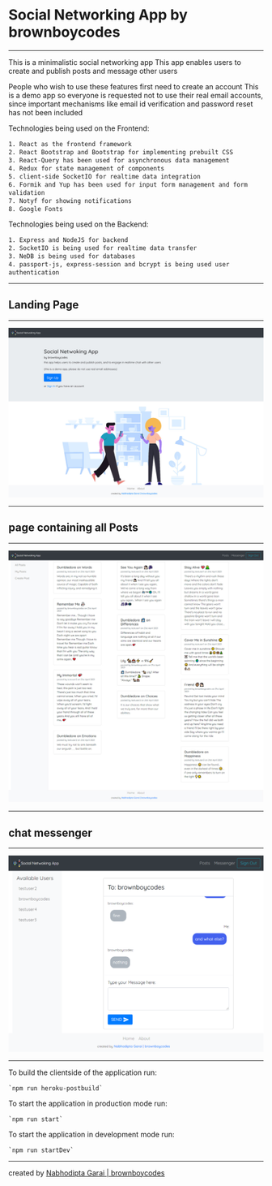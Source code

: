 # **Social Networking App by brownboycodes**

---

This is a minimalistic social networking app
This app enables users to create and publish posts and message other users

People who wish to use these features first need to create an account
This is a demo app so everyone is requested not to use their real email accounts, since important mechanisms like email id verification and password reset has not been included

Technologies being used on the Frontend:

    1. React as the frontend framework
    2. React Bootstrap and Bootstrap for implementing prebuilt CSS
    3. React-Query has been used for asynchronous data management
    4. Redux for state management of components
    5. client-side SocketIO for realtime data integration
    6. Formik and Yup has been used for input form management and form validation
    7. Notyf for showing notifications
    8. Google Fonts

Technologies being used on the Backend:

    1. Express and NodeJS for backend
    2. SocketIO is being used for realtime data transfer
    3. NeDB is being used for databases
    4. passport-js, express-session and bcrypt is being used user authentication

---

## Landing Page

---

![Homepage](./frontend/public/images/social_network_landing.jpg)

---
## page containing all Posts

---

![All Posts](./frontend/public/images/brownboycodes-social.jpg)

---
## chat messenger

---

![Messenger](./frontend/public/images/brownboycodes-social-messaging.png)

---

To build the clientside of the application run:

    `npm run heroku-postbuild`

To start the application in production mode run:

    `npm run start`
    
To start the application in development mode run:
    
    `npm run startDev`

---

created by [Nabhodipta Garai | brownboycodes](https://brownboycodes.herokuapp.com/)
